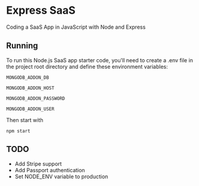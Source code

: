 # Express SaaS
 Coding a SaaS App in JavaScript with Node and Express
 
 ## Running
 
To run this Node.js SaaS app starter code, you'll need to create a .env file in the project root directory and define these environment variables:

``` 
MONGODB_ADDON_DB

MONGODB_ADDON_HOST

MONGODB_ADDON_PASSWORD

MONGODB_ADDON_USER 
```



Then start with 
``` 
npm start 
```

## TODO

- Add Stripe support
- Add Passport authentication
- Set NODE_ENV variable to production
